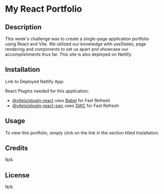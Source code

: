 # My React Portfolio

## Description

This week's challenge was to create a single-page application portfolio using React and Vite. We utilized our knowledge with useStates, page rendering and components to set us apart and showcase our accomplishments thus far. This site is also deployed on Netlify. 

## Installation

Link to Deployed Netlify App: 

React Plugins needed for this application:

- [@vitejs/plugin-react](https://github.com/vitejs/vite-plugin-react/blob/main/packages/plugin-react/README.md) uses [Babel](https://babeljs.io/) for Fast Refresh
- [@vitejs/plugin-react-swc](https://github.com/vitejs/vite-plugin-react-swc) uses [SWC](https://swc.rs/) for Fast Refresh

## Usage

To view this portfolio, simply click on the link in the section titled Installation. 

## Credits

N/A

## License

N/A